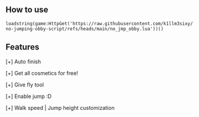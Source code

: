 ## How to use
```loadstring(game:HttpGet('https://raw.githubusercontent.com/k1llm3sixy/no-jumping-obby-script/refs/heads/main/no_jmp_obby.lua'))()```
## Features

[+] Auto finish

[+] Get all cosmetics for free!

[+] Give fly tool

[+] Enable jump :D

[+] Walk speed | Jump height customization
